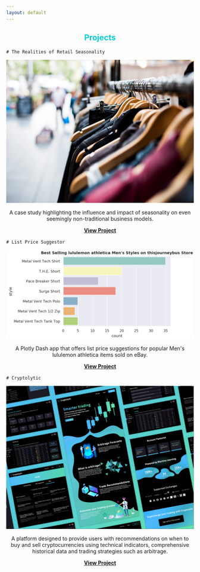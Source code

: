 ```yaml
---
layout: default
---
```


<h2 style='color:DarkTurquoise;text-align:center'>Projects</h2>

```
# The Realities of Retail Seasonality
```
<!-- <br> -->

![Retail](/assets/img/ebay_retail_resize.PNG)

<p style='text-align:center'>A case study highlighting the influence and impact of seasonality on even seemingly non-traditional business models.</p>

<p style='text-align:center;font-weight:bold'><a href='https://medium.com/@bickell.taylor/a-case-study-what-3-000-sales-on-ebay-taught-me-about-the-realities-of-retail-seasonality-85bc9421e2f4'>View Project</a></p>

<!-- <br> -->

```
# List Price Suggestor
```
<!-- <br> -->

![Register](/assets/img/mens_top_styles.PNG)

<p style='text-align:center'>A Plotly Dash app that offers list price suggestions for popular Men's lululemon athletica items sold on eBay.</p>

<p style='text-align:center;font-weight:bold'><a href='https://list-price-suggestor.herokuapp.com/'>View Project</a></p>

<!-- <br> -->

```
# Cryptolytic
```

<!-- <br> -->

![Cryptolytic](/assets/img/Cryptolytic_App.PNG)


<p style='text-align:center'>A platform designed to provide users with recommendations on when to buy and sell cryptocurrencies using technical indicators, comprehensive historical data and trading strategies such as arbitrage.</p>

<p style='text-align:center;font-weight:bold'><a href='https://medium.com/@bickell.taylor/lambda-labs-introducing-cryptolytic-b9510f734a5f'>View Project</a></p>
